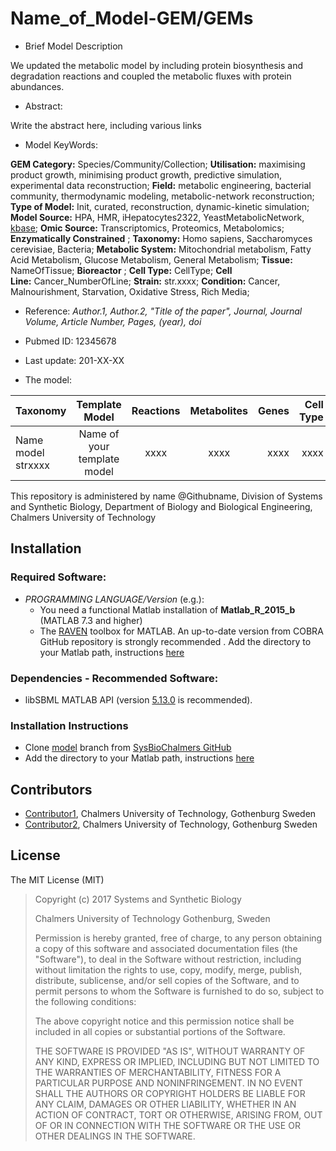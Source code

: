 # Name_of_Model-GEM/GEMs

- Brief Model Description

We updated the metabolic model by including protein biosynthesis and degradation reactions and coupled the metabolic fluxes with protein abundances.
- Abstract:

Write the abstract here, including various links

- Model KeyWords:

**GEM Category:** Species/Community/Collection; **Utilisation:** maximising product growth, minimising product growth, predictive simulation, experimental data reconstruction; **Field:** metabolic engineering, bacterial community, thermodynamic modeling, metabolic-network reconstruction; **Type of Model:** Init, curated, reconstruction, dynamic-kinetic simulation; **Model Source:** HPA, HMR, iHepatocytes2322, YeastMetabolicNetwork, [kbase](https://kbase.us/); **Omic Source:** Transcriptomics, Proteomics, Metabolomics; **Enzymatically Constrained** ; **Taxonomy:** Homo sapiens, Saccharomyces cerevisiae, Bacteria; **Metabolic System:** Mitochondrial metabolism, Fatty Acid Metabolism, Glucose Metabolism, General Metabolism; **Tissue:** NameOfTissue; **Bioreactor** ; **Cell Type:** CellType; **Cell Line:** Cancer_NumberOfLine; **Strain:** str.xxxx; **Condition:** Cancer, Malnourishment, Starvation, Oxidative Stress, Rich Media;

- Reference:  _Author.1, Author.2, "Title of the paper", Journal, Journal Volume, Article Number, Pages, (year), doi_

- Pubmed ID: 12345678

- Last update: 201-XX-XX

- The model:

|Taxonomy | Template Model | Reactions | Metabolites| Genes |Cell Type|Cell Line |
| ------------- |:-------------:|:-------------:|:-------------:|-----:|-----:|-----:|
|Name model strxxxx |	Name of your template model| xxxx|	xxxx|	xxxx|xxxx|xxxx|xxxx|


This repository is administered by name @Githubname, Division of Systems and Synthetic Biology, Department of Biology and Biological Engineering, Chalmers University of Technology




## Installation

### Required Software:

* *_PROGRAMMING LANGUAGE/Version_*  (e.g.):
  *  You need a functional Matlab installation of **Matlab_R_2015_b**  (MATLAB 7.3 and higher)
  * The [RAVEN](https://github.com/SysBioChalmers/RAVEN) toolbox for MATLAB. An up-to-date version from COBRA GitHub repository is strongly recommended . Add the directory to your Matlab path, instructions [here](https://se.mathworks.com/help/matlab/ref/addpath.html?requestedDomain=www.mathworks.com)

### Dependencies - Recommended Software:
* libSBML MATLAB API (version [5.13.0](https://sourceforge.net/projects/sbml/files/libsbml/5.13.0/stable/MATLAB%20interface/)  is recommended).


### Installation Instructions
* Clone [model](https://github.com/SysBioChalmers/) branch from [SysBioChalmers GitHub](https://github.com/SysBioChalmers)
* Add the directory to your Matlab path, instructions [here](https://se.mathworks.com/help/matlab/ref/addpath.html?requestedDomain=www.mathworks.com)


## Contributors
- [Contributor1](https://www.chalmers.se/en/Staff/Pages/.aspx), Chalmers University of Technology, Gothenburg Sweden
- [Contributor2](https://www.chalmers.se/en/staff/Pages/.aspx), Chalmers University of Technology, Gothenburg Sweden

## License
The MIT License (MIT)

> Copyright (c) 2017 Systems and Synthetic Biology
>
> Chalmers University of Technology Gothenburg, Sweden
>
>Permission is hereby granted, free of charge, to any person obtaining a copy
of this software and associated documentation files (the "Software"), to deal
in the Software without restriction, including without limitation the rights
to use, copy, modify, merge, publish, distribute, sublicense, and/or sell
copies of the Software, and to permit persons to whom the Software is
furnished to do so, subject to the following conditions:
>
>The above copyright notice and this permission notice shall be included in all
copies or substantial portions of the Software.
>
>THE SOFTWARE IS PROVIDED "AS IS", WITHOUT WARRANTY OF ANY KIND, EXPRESS OR
IMPLIED, INCLUDING BUT NOT LIMITED TO THE WARRANTIES OF MERCHANTABILITY,
FITNESS FOR A PARTICULAR PURPOSE AND NONINFRINGEMENT. IN NO EVENT SHALL THE
AUTHORS OR COPYRIGHT HOLDERS BE LIABLE FOR ANY CLAIM, DAMAGES OR OTHER
LIABILITY, WHETHER IN AN ACTION OF CONTRACT, TORT OR OTHERWISE, ARISING FROM,
OUT OF OR IN CONNECTION WITH THE SOFTWARE OR THE USE OR OTHER DEALINGS IN THE
SOFTWARE.
